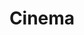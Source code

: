 ---
title: Cinema
videoGrid:
  - videoTitle: A Força de Uma Marca Jeep Dahruj
    videoImage: /assets/uploads/pages/frame8.png
    videoGif: /assets/uploads/gifs/entrementes.gif
    videoLink: "448393321"
    videoCategory: Institucional
    videoRoles:
      - Assistente de Direção
      - Editor
      - Produtor
      - Diretor de Fotografia
  - videoTitle: Um outro título
    videoImage: /assets/uploads/pages/frame3.png
    videoGif: /assets/uploads/gifs/entrementes.gif
    videoLink: "239438136"
    videoCategory: Publicidade
    videoRoles:
      # - Diretor
      - Diretor de Fotografia
  - videoTitle: Terceiro Título
    videoImage: /assets/uploads/pages/frame9.png
    videoGif: /assets/uploads/gifs/entrementes.gif
    videoLink: "448393321"
    videoCategory: Evento
    videoRoles:
      - Produtor
      - Diretor de Fotografia
      - Roteirista
      - Diretor de Fotografia
      - Montagem
      - Editor
    videoDescription: 'Lorem ipsum dolor sit amet, consectetur adipiscing elit.' 
  - videoTitle: Quarto Título
    videoImage: /assets/uploads/pages/frame6.png
    videoGif: /assets/uploads/pages/frame6.png
    videoLink: "239438136"
    videoCategory: Evento
    videoRoles:
      - Produtor  
      - Assistente de Direção
      - Editor
      - Diretor de Fotografia
  - videoTitle: Quinto Título
    videoImage: /assets/uploads/pages/frame5.png
    videoGif: /assets/uploads/pages/frame5.png
    videoLink: "239438136"
    videoCategory: Evento
    videoRoles:
      - Roteirista
      - Editor
      - Montagem
---